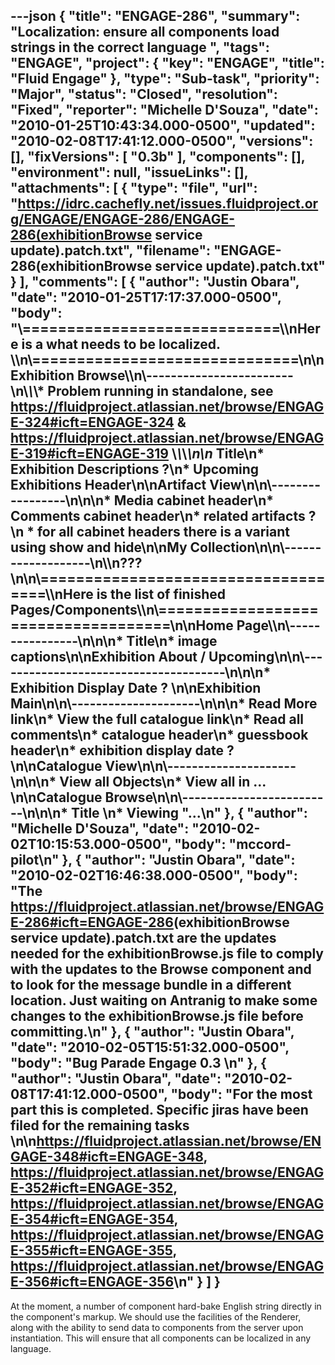 ---json
{
  "title": "ENGAGE-286",
  "summary": "Localization: ensure all components load strings in the correct language ",
  "tags": "ENGAGE",
  "project": {
    "key": "ENGAGE",
    "title": "Fluid Engage"
  },
  "type": "Sub-task",
  "priority": "Major",
  "status": "Closed",
  "resolution": "Fixed",
  "reporter": "Michelle D'Souza",
  "date": "2010-01-25T10:43:34.000-0500",
  "updated": "2010-02-08T17:41:12.000-0500",
  "versions": [],
  "fixVersions": [
    "0.3b"
  ],
  "components": [],
  "environment": null,
  "issueLinks": [],
  "attachments": [
    {
      "type": "file",
      "url": "https://idrc.cachefly.net/issues.fluidproject.org/ENGAGE/ENGAGE-286/ENGAGE-286(exhibitionBrowse service update).patch.txt",
      "filename": "ENGAGE-286(exhibitionBrowse service update).patch.txt"
    }
  ],
  "comments": [
    {
      "author": "Justin Obara",
      "date": "2010-01-25T17:17:37.000-0500",
      "body": "\\=============================\\\nHere is a what needs to be localized. \\\n\\==============================\n\nExhibition Browse\\\n\\------------------------\n\\*\\*\\* Problem running in standalone, see <https://fluidproject.atlassian.net/browse/ENGAGE-324#icft=ENGAGE-324> & <https://fluidproject.atlassian.net/browse/ENGAGE-319#icft=ENGAGE-319> \\*\\*\\*\n\n* Title\n* Exhibition Descriptions ?\n* Upcoming Exhibitions Header\n\nArtifact View\n\n\\-----------------\n\n\n* Media cabinet header\n* Comments cabinet header\n* related artifacts ?\n  * for all cabinet headers there is a variant using show and hide\n\nMy Collection\n\n\\-------------------\n\\\n???\n\n\\====================================\\\nHere is the list of finished Pages/Components\\\n\\====================================\n\nHome Page\\\n\\----------------\n\n\n* Title\n* image captions\n\nExhibition About / Upcoming\n\n\\--------------------------------------\n\n\n* Exhibition Display Date ?&#x20;\n\nExhibition Main\n\n\\---------------------\n\n\n* Read More link\n* View the full catalogue link\n* Read all comments\n* catalogue header\n* guessbook header\n* exhibition display date ?\n\nCatalogue View\n\n\\---------------------\n\n\n* View all Objects\n* View all in ...&#x20;\n\nCatalogue Browse\n\n\\-------------------------\n\n\n* Title&#x20;\n* Viewing \"...\n"
    },
    {
      "author": "Michelle D'Souza",
      "date": "2010-02-02T10:15:53.000-0500",
      "body": "mccord-pilot\n"
    },
    {
      "author": "Justin Obara",
      "date": "2010-02-02T16:46:38.000-0500",
      "body": "The <https://fluidproject.atlassian.net/browse/ENGAGE-286#icft=ENGAGE-286>(exhibitionBrowse service update).patch.txt are the updates needed for the exhibitionBrowse.js file to comply with the updates to the Browse component and to look for the message bundle in a different location. Just waiting on Antranig to make some changes to the exhibitionBrowse.js file before committing.\n"
    },
    {
      "author": "Justin Obara",
      "date": "2010-02-05T15:51:32.000-0500",
      "body": "Bug Parade Engage 0.3&#x20;\n"
    },
    {
      "author": "Justin Obara",
      "date": "2010-02-08T17:41:12.000-0500",
      "body": "For the most part this is completed. Specific jiras have been filed for the remaining tasks&#x20;\n\n<https://fluidproject.atlassian.net/browse/ENGAGE-348#icft=ENGAGE-348>, <https://fluidproject.atlassian.net/browse/ENGAGE-352#icft=ENGAGE-352>, <https://fluidproject.atlassian.net/browse/ENGAGE-354#icft=ENGAGE-354>, <https://fluidproject.atlassian.net/browse/ENGAGE-355#icft=ENGAGE-355>, <https://fluidproject.atlassian.net/browse/ENGAGE-356#icft=ENGAGE-356>\n"
    }
  ]
}
---
At the moment, a number of component hard-bake English string directly in the component's markup. We should use the facilities of the Renderer, along with the ability to send data to components from the server upon instantiation. This will ensure that all components can be localized in any language.

        
